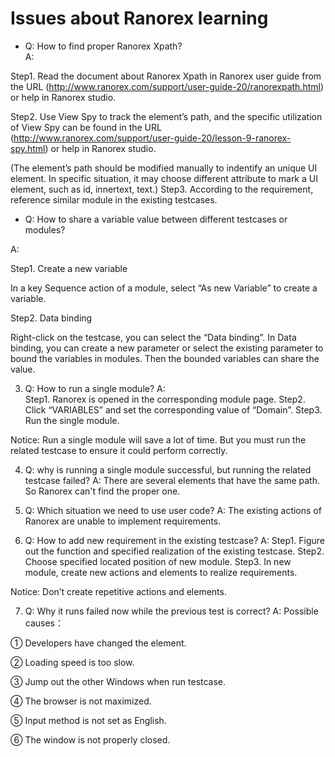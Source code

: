 # Issues about Ranorex learning  

* Q: How to find proper Ranorex Xpath?   
A:   

Step1. Read the document about Ranorex Xpath in Ranorex user guide from the URL (http://www.ranorex.com/support/user-guide-20/ranorexpath.html) or help in Ranorex studio.   

Step2. Use View Spy to track the element’s path, and the specific utilization of View Spy can be found in the URL (http://www.ranorex.com/support/user-guide-20/lesson-9-ranorex-spy.html) or help in Ranorex studio.    

(The element’s path should be modified manually to indentify an unique UI element. In specific situation, it may choose different attribute to mark a UI element, such as id, innertext,  text.) Step3. According to the requirement, reference similar module in the existing testcases.  


* Q: How to share a variable value between different testcases or modules?  

A:   

Step1. Create a new variable   

In a key Sequence action of a module, select “As new Variable” to create a variable.   

Step2. Data binding   

Right-click on the testcase, you can select the “Data binding”.  In Data binding, you can create a new parameter or select the existing parameter to bound the variables in modules.  Then the bounded variables can share the value.  



3.	Q: How to run a single module?
A:  
Step1. Ranorex is opened in the corresponding module page. 
Step2. Click “VARIABLES” and set the corresponding value of “Domain”.
Step3.  Run the single module.

Notice: Run a single module will save a lot of time. But you must run the related testcase to ensure it could perform correctly.

4.	Q: why is running a single module successful, but running the related testcase failed?
A:  There are several elements that have the same path. So Ranorex can't find the proper one.

5.	Q: Which situation we need to use user code?
A:  The existing actions of Ranorex are unable to implement requirements.

6.	Q: How to add new requirement in the existing testcase?
A: 
Step1. Figure out the function and specified realization of the existing testcase.
Step2.  Choose specified located position of new module.
Step3.  In new module, create new actions and elements to realize requirements.

Notice: Don’t create repetitive actions and elements.

7.	Q: Why it runs failed now while the previous test is correct?
A: Possible causes：  

①	Developers have changed the element.

②	Loading speed is too slow.  

③	Jump out the other Windows when run testcase.   

④	The browser is not maximized.   

⑤	Input method is not set as English.   

⑥	The window is not properly closed.   


